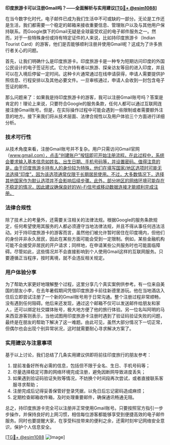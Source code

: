 **印度旅游卡可以注册Gmail吗？——全面解析与实用建议[[TG💪+ @esim1088](https://t.me/s/esim1088)]**

在当今数字化时代，电子邮件已成为我们生活中不可或缺的一部分。无论是工作还是生活，我们都需要一个稳定的邮箱来接收重要信息、管理账户以及与其他用户保持联系。而Google旗下的Gmail无疑是全球最受欢迎的电子邮件服务之一。然而，对于一些特殊身份或持有特定证件的人来说，比如持印度旅游卡（Indian Tourist Card）的游客，他们是否能够顺利注册并使用Gmail呢？这成为了许多旅行者关心的问题。

首先，让我们明确什么是印度旅游卡。印度旅游卡是一种专为短期访问印度的外国公民设计的电子签证形式。它允许持有者以旅游、探亲访友等目的进入印度，并且可以在入境后停留一定时间。这种卡片通常通过在线申请获得，申请人需要提供护照信息、行程安排以及其他必要文件。一旦审核通过，申请人会收到一封包含电子签证的邮件。

那么问题来了：如果我是持印度旅游卡的游客，我可以注册Gmail账号吗？答案是肯定的！理论上来说，只要符合Google的服务条款，任何人都可以通过互联网连接注册Gmail账号。但是，在实际操作过程中可能会遇到一些限制或者需要额外注意的地方。接下来我们将从技术层面、法律合规性以及用户体验三个方面进行详细分析。

### 技术可行性

从技术角度来看，注册Gmail账号并不复杂。用户只需访问Gmail官网（www.gmail.com），点击“创建账户”按钮即可开始注册流程。在此过程中，系统会要求输入基本信息如姓名、出生日期、手机号码等，并设置密码。值得注意的是，由于印度旅游卡持有人的身份较为特殊，他们在填写国家/地区选项时可能无法选择“印度”，因为该选项通常仅限于长期居民使用。不过，大多数情况下，选择其他国家作为默认选项并不会影响后续步骤。此外，部分地区的网络环境可能存在不稳定的情况，因此建议确保良好的Wi-Fi信号或移动数据连接才能顺利完成注册。

### 法律合规性

除了技术上的考量外，还需要关注相关的法律法规。根据Google的服务条款规定，任何希望使用其服务的人都必须遵守当地法律法规，并且不得从事任何违法活动。对于持印度旅游卡的游客而言，虽然他们被允许暂时居住在印度境内，但他们的身份并非永久居民，因此在某些方面可能会受到一定限制。例如，某些金融机构可能不会接受非居民的开户请求；同样地，在申请某些公共服务时也可能面临障碍。尽管如此，这些情况并不会直接影响到个人使用Gmail这样的互联网服务。只要遵循正当程序，按时离境，就不会违反相关规定。

### 用户体验分享

为了帮助大家更好地理解整个过程，这里分享几个真实案例供参考。有一位来自美国的朋友小李，在去年暑假期间凭借印度旅游卡前往新德里游玩。他在当地酒店入住后立即尝试注册了一个新的Gmail账号用于日常沟通。整个注册过程非常顺畅，没有遇到任何阻碍。他后来还发现，通过这个邮箱不仅可以发送邮件给朋友和家人，还可以绑定社交媒体账号，极大地方便了他的旅行体验。另一位名叫阿明的马来西亚游客则表示，当他试图用印度旅游卡注册时遇到了验证码验证失败的问题，最终是在朋友的帮助下解决了这一难题。由此可见，虽然大部分情况下一切正常，但偶尔也会出现个别异常状况，这时就需要耐心寻求解决方案了。

### 实用建议与注意事项

基于以上讨论，我们总结了几条实用建议供即将前往印度旅行的朋友参考：

1. 提前准备好所有必需的信息，包括但不限于全名、生日、手机号码等；
2. 尽量选择稳定可靠的网络环境完成注册，避免因断网导致进度丢失；
3. 如果遇到验证码验证失败等情况，不妨换个时间段再次尝试，或者直接联系客服寻求帮助；
4. 注册完成后记得妥善保管好登录凭据，以免日后忘记密码造成麻烦；
5. 定期检查邮箱收件箱，及时处理重要邮件，确保通讯畅通无阻。

总之，持印度旅游卡完全可以注册并正常使用Gmail账号。只要按照官方指引一步步操作，并保持良好的上网习惯，相信每位游客都能够享受到便捷高效的电子邮件服务。同时也要提醒大家，在享受科技带来的便利之余，还需时刻牢记网络安全意识，保护个人信息安全。

[[TG💪+ @esim1088](https://t.me/s/esim1088) ![Image](https://i.postimg.cc/4NQfJmqS/Snipaste-2025-05-13-00-14-12.png)]